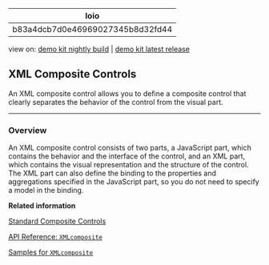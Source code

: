 <!-- loiob83a4dcb7d0e46969027345b8d32fd44 -->

| loio |
| -----|
| b83a4dcb7d0e46969027345b8d32fd44 |

<div id="loio">

view on: [demo kit nightly build](https://openui5nightly.hana.ondemand.com/#/topic/b83a4dcb7d0e46969027345b8d32fd44) | [demo kit latest release](https://openui5.hana.ondemand.com/#/topic/b83a4dcb7d0e46969027345b8d32fd44)</div>

## XML Composite Controls

An XML composite control allows you to define a composite control that clearly separates the behavior of the control from the visual part.

***

<a name="loiob83a4dcb7d0e46969027345b8d32fd44__section_brr_w5t_xz"/>

### Overview

An XML composite control consists of two parts, a JavaScript part, which contains the behavior and the interface of the control, and an XML part, which contains the visual representation and the structure of the control. The XML part can also define the binding to the properties and aggregations specified in the JavaScript part, so you do not need to specify a model in the binding.

**Related information**  


[Standard Composite Controls](Standard_Composite_Controls_c1512f6.md)

[API Reference: `XMLcomposite`](https://openui5.hana.ondemand.com/#/api/sap.ui.core.XMLComposite)

[Samples for `XMLcomposite`](https://openui5.hana.ondemand.com/#/entity/sap.ui.core.XMLComposite)

